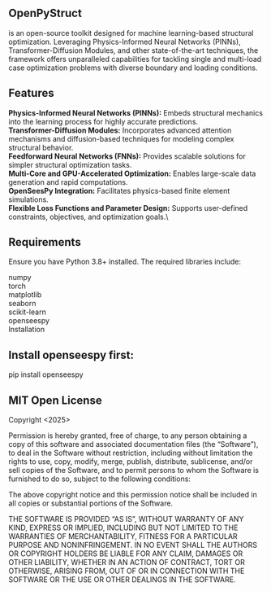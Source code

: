 ## **OpenPyStruct**
 is an open-source toolkit designed for machine learning-based structural optimization. Leveraging Physics-Informed Neural Networks (PINNs), Transformer-Diffusion Modules, and other state-of-the-art techniques, the framework offers unparalleled capabilities for tackling single and multi-load case optimization problems with diverse boundary and loading conditions.

## **Features**
**Physics-Informed Neural Networks (PINNs):** Embeds structural mechanics into the learning process for highly accurate predictions.\
**Transformer-Diffusion Modules:** Incorporates advanced attention mechanisms and diffusion-based techniques for modeling complex structural behavior.\
**Feedforward Neural Networks (FNNs):** Provides scalable solutions for simpler structural optimization tasks.\
**Multi-Core and GPU-Accelerated Optimization:** Enables large-scale data generation and rapid computations.\
**OpenSeesPy Integration:** Facilitates physics-based finite element simulations.\
**Flexible Loss Functions and Parameter Design:** Supports user-defined constraints, objectives, and optimization goals.\

## **Requirements**
Ensure you have Python 3.8+ installed. The required libraries include:

numpy\
torch\
matplotlib\
seaborn\
scikit-learn\
openseespy\
Installation

## **Install openseespy first:**

pip install openseespy

## **MIT Open License**

Copyright <2025>  <Danny Smyl>

Permission is hereby granted, free of charge, to any person obtaining a copy of this software and associated documentation files (the “Software”), to deal in the Software without restriction, including without limitation the rights to use, copy, modify, merge, publish, distribute, sublicense, and/or sell copies of the Software, and to permit persons to whom the Software is furnished to do so, subject to the following conditions:

The above copyright notice and this permission notice shall be included in all copies or substantial portions of the Software.

THE SOFTWARE IS PROVIDED “AS IS”, WITHOUT WARRANTY OF ANY KIND, EXPRESS OR IMPLIED, INCLUDING BUT NOT LIMITED TO THE WARRANTIES OF MERCHANTABILITY, FITNESS FOR A PARTICULAR PURPOSE AND NONINFRINGEMENT. IN NO EVENT SHALL THE AUTHORS OR COPYRIGHT HOLDERS BE LIABLE FOR ANY CLAIM, DAMAGES OR OTHER LIABILITY, WHETHER IN AN ACTION OF CONTRACT, TORT OR OTHERWISE, ARISING FROM, OUT OF OR IN CONNECTION WITH THE SOFTWARE OR THE USE OR OTHER DEALINGS IN THE SOFTWARE.
